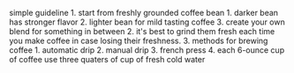 


simple guideline
	1. start from freshly grounded coffee bean
		1. darker bean has stronger flavor
		2. lighter bean for mild tasting coffee
		3. create your own blend for something in between
	2. it's best to grind them fresh each time you make coffee in case losing their freshness.
	3. methods for brewing coffee
		1. automatic drip
		2. manual drip
		3. french press
	4. each 6-ounce cup of coffee use three quaters of cup of fresh cold water